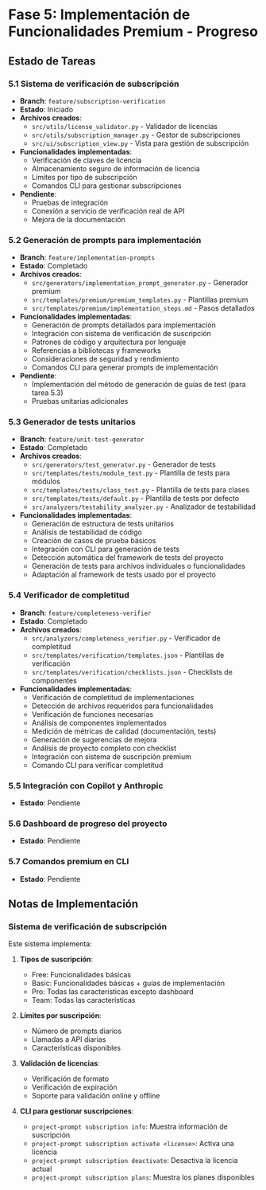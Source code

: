 # Fase 5: Implementación de Funcionalidades Premium - Progreso

## Estado de Tareas

### 5.1 Sistema de verificación de subscripción
- **Branch**: `feature/subscription-verification`
- **Estado**: Iniciado
- **Archivos creados**:
  - `src/utils/license_validator.py` - Validador de licencias
  - `src/utils/subscription_manager.py` - Gestor de subscripciones 
  - `src/ui/subscription_view.py` - Vista para gestión de subscripción
- **Funcionalidades implementadas**:
  - Verificación de claves de licencia
  - Almacenamiento seguro de información de licencia
  - Límites por tipo de subscripción
  - Comandos CLI para gestionar subscripciones
- **Pendiente**:
  - Pruebas de integración
  - Conexión a servicio de verificación real de API
  - Mejora de la documentación

### 5.2 Generación de prompts para implementación
- **Branch**: `feature/implementation-prompts`
- **Estado**: Completado
- **Archivos creados**:
  - `src/generators/implementation_prompt_generator.py` - Generador premium
  - `src/templates/premium/premium_templates.py` - Plantillas premium
  - `src/templates/premium/implementation_steps.md` - Pasos detallados
- **Funcionalidades implementadas**:
  - Generación de prompts detallados para implementación
  - Integración con sistema de verificación de suscripción
  - Patrones de código y arquitectura por lenguaje
  - Referencias a bibliotecas y frameworks
  - Consideraciones de seguridad y rendimiento
  - Comandos CLI para generar prompts de implementación
- **Pendiente**:
  - Implementación del método de generación de guías de test (para tarea 5.3)
  - Pruebas unitarias adicionales

### 5.3 Generador de tests unitarios
- **Branch**: `feature/unit-test-generator`
- **Estado**: Completado
- **Archivos creados**:
  - `src/generators/test_generator.py` - Generador de tests
  - `src/templates/tests/module_test.py` - Plantilla de tests para módulos
  - `src/templates/tests/class_test.py` - Plantilla de tests para clases
  - `src/templates/tests/default.py` - Plantilla de tests por defecto
  - `src/analyzers/testability_analyzer.py` - Analizador de testabilidad
- **Funcionalidades implementadas**:
  - Generación de estructura de tests unitarios
  - Análisis de testabilidad de código
  - Creación de casos de prueba básicos
  - Integración con CLI para generación de tests
  - Detección automática del framework de tests del proyecto
  - Generación de tests para archivos individuales o funcionalidades
  - Adaptación al framework de tests usado por el proyecto

### 5.4 Verificador de completitud
- **Branch**: `feature/completeness-verifier`
- **Estado**: Completado
- **Archivos creados**:
  - `src/analyzers/completeness_verifier.py` - Verificador de completitud
  - `src/templates/verification/templates.json` - Plantillas de verificación
  - `src/templates/verification/checklists.json` - Checklists de componentes
- **Funcionalidades implementadas**:
  - Verificación de completitud de implementaciones
  - Detección de archivos requeridos para funcionalidades
  - Verificación de funciones necesarias
  - Análisis de componentes implementados
  - Medición de métricas de calidad (documentación, tests)
  - Generación de sugerencias de mejora
  - Análisis de proyecto completo con checklist
  - Integración con sistema de suscripción premium
  - Comando CLI para verificar completitud

### 5.5 Integración con Copilot y Anthropic
- **Estado**: Pendiente

### 5.6 Dashboard de progreso del proyecto
- **Estado**: Pendiente

### 5.7 Comandos premium en CLI
- **Estado**: Pendiente

## Notas de Implementación

### Sistema de verificación de subscripción

Este sistema implementa:

1. **Tipos de suscripción**:
   - Free: Funcionalidades básicas
   - Basic: Funcionalidades básicas + guías de implementación
   - Pro: Todas las características excepto dashboard
   - Team: Todas las características

2. **Límites por suscripción**:
   - Número de prompts diarios
   - Llamadas a API diarias
   - Características disponibles

3. **Validación de licencias**:
   - Verificación de formato
   - Verificación de expiración
   - Soporte para validación online y offline

4. **CLI para gestionar suscripciones**:
   - `project-prompt subscription info`: Muestra información de suscripción
   - `project-prompt subscription activate <license>`: Activa una licencia
   - `project-prompt subscription deactivate`: Desactiva la licencia actual
   - `project-prompt subscription plans`: Muestra los planes disponibles

